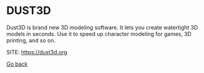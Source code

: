 # DUST3D

 Dust3D is brand new 3D modeling software. It lets you create
 watertight 3D models in seconds. Use it to speed up character
 modeling for games, 3D printing, and so on.
 
 SITE: https://dust3d.org

 [Go back](https://portable-linux-apps.github.io/apps.html)
